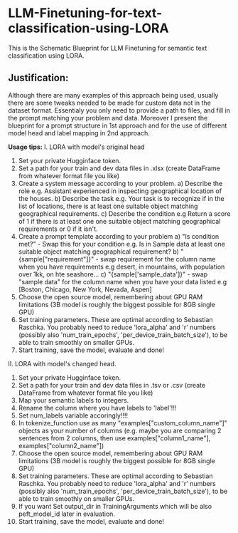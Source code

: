 # LLM-Finetuning-for-text-classification-using-LORA

This is the Schematic Blueprint for LLM Finetuning for semantic text classification using LORA. 

## **Justification:**
Although there are many examples of this approach being used, usually there are some tweaks needed to be made for custom data not in the dataset format. Essentialy you only need to provide a path to files, and fill in the prompt matching your problem and data.
Moreover I present the blueprint for a prompt structure in 1st approach and for the use of different model head and label mapping in 2nd approach.

**Usage tips:**
I. LORA with model's original head
  1. Set your private Hugginface token.
  2. Set a path for your train and dev data files in .xlsx (create DataFrame from whatever format file you like)
  3. Create a system message according to your problem.
    a) Describe the role e.g. Assistant experienced in inspecting geographical location of the houses.
    b) Describe the task e.g. Your task is to recognize if in the list of locations, there is at least one suitable object matching geographical requirements.
    c) Describe the condition e.g Return a score of 1 if there is at least one one suitable object matching geographical requirements or 0 if it isn't.
  4. Create a prompt template according to your problem
     a) "Is condition met?" - Swap this for your condition e.g. Is in Sample data at least one suitable object matching geographical requirement?
     b) "{sample["requirement"]}" - swap requirement for the column name when you have requirements e.g desert, in mountains, with population over 1kk, on hte seashore...
     c) "{sample['sample_data']}" - swap "sample data" for the column name when you have your data listed e.g [Boston, Chicago, New York, Nevada, Aspen]
  5. Choose the open source model, remembering about GPU RAM limitations (3B model is roughly the biggest possible for 8GB single GPU)
  6. Set training parameters. These are optimal according to Sebastian Raschka. You probably need to reduce 'lora_alpha' and 'r' numbers (possibly also 'num_train_epochs',
    'per_device_train_batch_size'), to be able to train smoothly on smaller GPUs.
  7. Start training, save the model, evaluate and done!


II. LORA with model's changed head.
  1. Set your private Hugginface token.
  2. Set a path for your train and dev data files in .tsv or .csv (create DataFrame from whatever format file you like)
  3. Map your semantic labels to integers.
  4. Rename the column where you have labels to 'label'!!!
  5. Set num_labels variable accoringly!!!!
  6. In tokenize_function use as many "examples["custom_column_name"]" objects as your number of columns (e.g. maybe you are comparing 2 sentences from 2 columns, then use examples["column1_name"], examples["column2_name"])
  7. Choose the open source model, remembering about GPU RAM limitations (3B model is roughly the biggest possible for 8GB single GPU)
  8. Set training parameters. These are optimal according to Sebastian Raschka. You probably need to reduce 'lora_alpha' and 'r' numbers (possibly also 'num_train_epochs',
    'per_device_train_batch_size'), to be able to train smoothly on smaller GPUs.
  9. If you want Set output_dir in TrainingArguments which will be also peft_model_id later in evaluation.
  10. Start training, save the model, evaluate and done!
